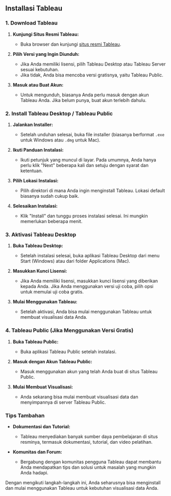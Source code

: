 ## Installasi Tableau

### 1. Download Tableau
1. **Kunjungi Situs Resmi Tableau:**
   - Buka browser dan kunjungi [situs resmi Tableau](https://www.tableau.com/).
   
2. **Pilih Versi yang Ingin Diunduh:**
   - Jika Anda memiliki lisensi, pilih Tableau Desktop atau Tableau Server sesuai kebutuhan.
   - Jika tidak, Anda bisa mencoba versi gratisnya, yaitu Tableau Public.

3. **Masuk atau Buat Akun:**
   - Untuk mengunduh, biasanya Anda perlu masuk dengan akun Tableau Anda. Jika belum punya, buat akun terlebih dahulu.

### 2. Install Tableau Desktop / Tableau Public
1. **Jalankan Installer:**
   - Setelah unduhan selesai, buka file installer (biasanya berformat `.exe` untuk Windows atau `.dmg` untuk Mac).

2. **Ikuti Panduan Instalasi:**
   - Ikuti petunjuk yang muncul di layar. Pada umumnya, Anda hanya perlu klik "Next" beberapa kali dan setuju dengan syarat dan ketentuan.

3. **Pilih Lokasi Instalasi:**
   - Pilih direktori di mana Anda ingin menginstall Tableau. Lokasi default biasanya sudah cukup baik.

4. **Selesaikan Instalasi:**
   - Klik "Install" dan tunggu proses instalasi selesai. Ini mungkin memerlukan beberapa menit.

### 3. Aktivasi Tableau Desktop
1. **Buka Tableau Desktop:**
   - Setelah instalasi selesai, buka aplikasi Tableau Desktop dari menu Start (Windows) atau dari folder Applications (Mac).

2. **Masukkan Kunci Lisensi:**
   - Jika Anda memiliki lisensi, masukkan kunci lisensi yang diberikan kepada Anda. Jika Anda menggunakan versi uji coba, pilih opsi untuk memulai uji coba gratis.

3. **Mulai Menggunakan Tableau:**
   - Setelah aktivasi, Anda bisa mulai menggunakan Tableau untuk membuat visualisasi data Anda.

### 4. Tableau Public (Jika Menggunakan Versi Gratis)
1. **Buka Tableau Public:**
   - Buka aplikasi Tableau Public setelah instalasi.

2. **Masuk dengan Akun Tableau Public:**
   - Masuk menggunakan akun yang telah Anda buat di situs Tableau Public.

3. **Mulai Membuat Visualisasi:**
   - Anda sekarang bisa mulai membuat visualisasi data dan menyimpannya di server Tableau Public.

### Tips Tambahan
- **Dokumentasi dan Tutorial:**
  - Tableau menyediakan banyak sumber daya pembelajaran di situs resminya, termasuk dokumentasi, tutorial, dan video pelatihan.
  
- **Komunitas dan Forum:**
  - Bergabung dengan komunitas pengguna Tableau dapat membantu Anda mendapatkan tips dan solusi untuk masalah yang mungkin Anda hadapi.

Dengan mengikuti langkah-langkah ini, Anda seharusnya bisa menginstall dan mulai menggunakan Tableau untuk kebutuhan visualisasi data Anda.
